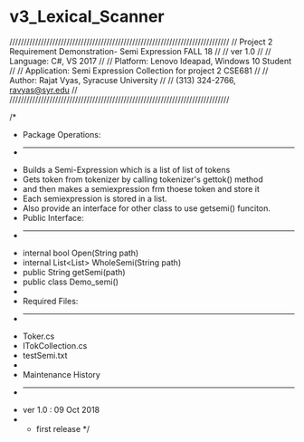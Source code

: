 # v3_Lexical_Scanner
/////////////////////////////////////////////////////////////////////////////
//  Project 2 Requirement Demonstration- Semi Expression          FALL 18  //
//  ver 1.0                                                                //
//  Language:     C#, VS 2017                                              //
//  Platform:     Lenovo Ideapad, Windows 10 Student                       //
//  Application:  Semi Expression Collection for project 2 CSE681          //
//  Author:       Rajat Vyas, Syracuse University                          //
//                (313) 324-2766, ravyas@syr.edu                           //
/////////////////////////////////////////////////////////////////////////////

/*
 * Package Operations:
 * -------------------
 * Builds a Semi-Expression which is a list of list of tokens
 * Gets token from tokenizer by calling tokenizer's gettok() method
 * and then makes a semiexpression frm thoese token and store it
 * Each semiexpression is stored in a list.
 * Also provide an interface for other class to use getsemi() funciton.
 * Public Interface:
 * -----------------
 * internal bool Open(String path)
 * internal List<List<String>> WholeSemi(String path)
 * public String getSemi(path)
 * public class Demo_semi() 
 * 
 * Required Files:
 * ---------------
 * Toker.cs
 * ITokCollection.cs
 * testSemi.txt
 * 
 * Maintenance History
 * -------------------
 * ver 1.0 : 09 Oct 2018
 * - first release
 */
